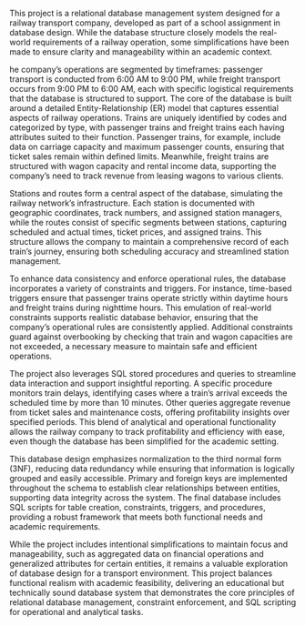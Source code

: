 This project is a relational database management system designed for a railway transport company, developed as part of a school assignment in database design.
While the database structure closely models the real-world requirements of a railway operation, some simplifications have been made to ensure clarity and manageability within an academic context.

he company’s operations are segmented by timeframes: passenger transport is conducted from 6:00 AM to 9:00 PM, while freight transport occurs from 9:00 PM to 6:00 AM, each with specific logistical requirements that the database is structured to support.
The core of the database is built around a detailed Entity-Relationship (ER) model that captures essential aspects of railway operations. 
Trains are uniquely identified by codes and categorized by type, with passenger trains and freight trains each having attributes suited to their function. 
Passenger trains, for example, include data on carriage capacity and maximum passenger counts, ensuring that ticket sales remain within defined limits. 
Meanwhile, freight trains are structured with wagon capacity and rental income data, supporting the company’s need to track revenue from leasing wagons to various clients.

Stations and routes form a central aspect of the database, simulating the railway network’s infrastructure. Each station is documented with geographic coordinates, track numbers, and assigned station managers, while the routes consist of specific segments between stations, capturing scheduled and actual times, ticket prices, and assigned trains. This structure allows the company to maintain a comprehensive record of each train’s journey, ensuring both scheduling accuracy and streamlined station management.

To enhance data consistency and enforce operational rules, the database incorporates a variety of constraints and triggers. For instance, time-based triggers ensure that passenger trains operate strictly within daytime hours and freight trains during nighttime hours. This emulation of real-world constraints supports realistic database behavior, ensuring that the company’s operational rules are consistently applied. Additional constraints guard against overbooking by checking that train and wagon capacities are not exceeded, a necessary measure to maintain safe and efficient operations.

The project also leverages SQL stored procedures and queries to streamline data interaction and support insightful reporting. A specific procedure monitors train delays, identifying cases where a train’s arrival exceeds the scheduled time by more than 10 minutes. Other queries aggregate revenue from ticket sales and maintenance costs, offering profitability insights over specified periods. This blend of analytical and operational functionality allows the railway company to track profitability and efficiency with ease, even though the database has been simplified for the academic setting.

This database design emphasizes normalization to the third normal form (3NF), reducing data redundancy while ensuring that information is logically grouped and easily accessible. Primary and foreign keys are implemented throughout the schema to establish clear relationships between entities, supporting data integrity across the system. The final database includes SQL scripts for table creation, constraints, triggers, and procedures, providing a robust framework that meets both functional needs and academic requirements.

While the project includes intentional simplifications to maintain focus and manageability, such as aggregated data on financial operations and generalized attributes for certain entities, it remains a valuable exploration of database design for a transport environment. This project balances functional realism with academic feasibility, delivering an educational but technically sound database system that demonstrates the core principles of relational database management, constraint enforcement, and SQL scripting for operational and analytical tasks.
